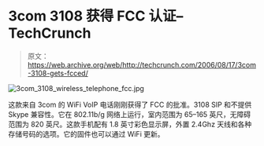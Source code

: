 # 3com 3108 获得 FCC 认证–TechCrunch

> 原文：<https://web.archive.org/web/http://techcrunch.com/2006/08/17/3com-3108-gets-fcced/>

![3com_3108_wireless_telephone_fcc.jpg](img/13d374df637a08ce745acad6c46ab367.png)

这款来自 3com 的 WiFi VoIP 电话刚刚获得了 FCC 的批准。3108 SIP 和不提供 Skype 兼容性。它在 802.11b/g 网络上运行，室内范围为 65–165 英尺，无障碍范围为 820 英尺。这款手机配有 1.8 英寸彩色显示屏，外置 2.4Ghz 天线和各种存储号码的选项。它的固件也可以通过 WiFi 更新。
